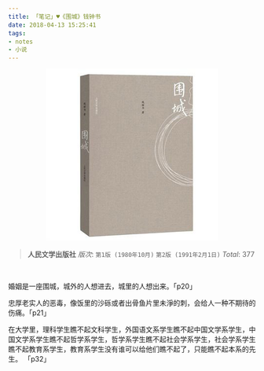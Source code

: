 ```yaml
---
title: 「笔记」♥《围城》钱钟书 
date: 2018-04-13 15:25:41
tags:
- notes
- 小说
---
```


<div  align="center">    
    <img src="/2018/04/13/weicheng/w1.jpg">
</div>

> __人民文学出版社__
> *版次*: 
> `第1版 (1980年10月)` 
>`第2版 (1991年2月1日)`
> _Total_: 377

<br /> 


婚姻是一座围城，城外的人想进去，城里的人想出来。「p20」


忠厚老实人的恶毒，像饭里的沙砾或者出骨鱼片里未淨的刺，会给人一种不期待的伤痛。「p21」


在大学里，理科学生瞧不起文科学生，外国语文系学生瞧不起中国文学系学生，中国文学系学生瞧不起哲学系学生，哲学系学生瞧不起社会学系学生，社会学系学生瞧不起教育系学生，教育系学生没有谁可以给他们瞧不起了，只能瞧不起本系的先生。 「p32」







